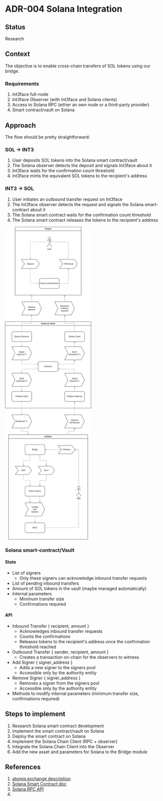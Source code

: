 # ADR-004 Solana Integration

## Status

Research

## Context

The objective is to enable cross-chain transfers of SOL tokens using our bridge.

### Requirements

1. Int3face full-node
2. Int3face Observer (with Int3face and Solana clients)
3. Access to Solana RPC (either an own node or a third-party provider)
4. Smart contract/vault on Solana

## Approach

The flow should be pretty straightforward:

### SOL -> INT3

1. User deposits SOL tokens into the Solana smart contract/vault
2. The Solana observer detects the deposit and signals Int3face about it
3. Int3face waits for the confirmation count threshold
4. Int3face mints the equivalent SOL tokens to the recipient's address

### INT3 -> SOL

1. User initiates an outbound transfer request on Int3face
2. The Int3face observer detects the request and signals the Solana smart-contract about it
3. The Solana smart contract waits for the confirmation count threshold
4. The Solana smart contract releases the tokens to the recipient's address

![flow](/img/ADR/adr004/adr004_inbound_outbound_flow.png)

### Solana smart-contract/Vault 

#### State

* List of signers
  * Only these signers can acknowledge inbound transfer requests
* List of pending inbound transfers
* Amount of SOL tokens in the vault (maybe managed automatically)
* Internal parameters
  * Minimum transfer size
  * Confirmations required

#### API

* Inbound Transfer { recipient, amount }
  * Acknowledges inbound transfer requests
  * Counts the confirmations
  * Releases tokens to the recipient's address once the confirmation threshold reached
* Outbound Transfer { sender, recipient, amount }
  * Creates a transaction on-chain for the observers to witness
* Add Signer { signer_address }
  * Adds a new signer to the signers pool
  * Accessible only by the authority entity
* Remove Signer { signer_address }
  * Removes a signer from the signers pool
  * Accessible only by the authority entity
* Methods to modify internal parameters (minimum transfer size, confirmations required)

## Steps to implement

1. Research Solana smart contract development
2. Implement the smart contract/vault on Solana
3. Deploy the smart contract on Solana
4. Implement the Solana Chain Client (RPC + observer)
5. Integrate the Solana Chain Client into the Observer
6. Add the new asset and parameters for Solana to the Bridge module

## References
1. [atomiq.exchange description](https://docs.atomiq.exchange/)
2. [Solana Smart Contract doc](https://solana.com/docs/core/programs)
3. [Solana RPC API](https://solana.com/docs/rpc)
4. 